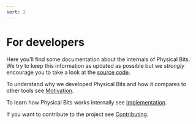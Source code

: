 ```yaml
---
sort: 2
---
```

# For developers

Here you'll find some documentation about the internals of Physical Bits. We try to keep this information as updated as possible but we *strongly* encourage you to take a look at the [source code](https://github.com/GIRA/PhysicalBits/).

To understand why we developed Physical Bits and how it compares to other tools see [Motivation](./MOTIVATION.md).

To learn how Physical Bits works internally see [Implementation](./IMPLEMENTATION.md).

If you want to contribute to the project see [Contributing](./CONTRIBUTING.md).
